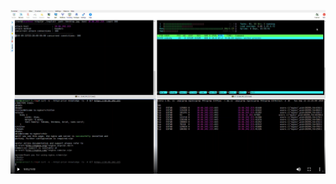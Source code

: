 [![nginx http2 vulnerablity](img/nginx-vul.png)](https://162.14.110.224/exp/demo.mp4 "nginx http2 vulnerablity")
